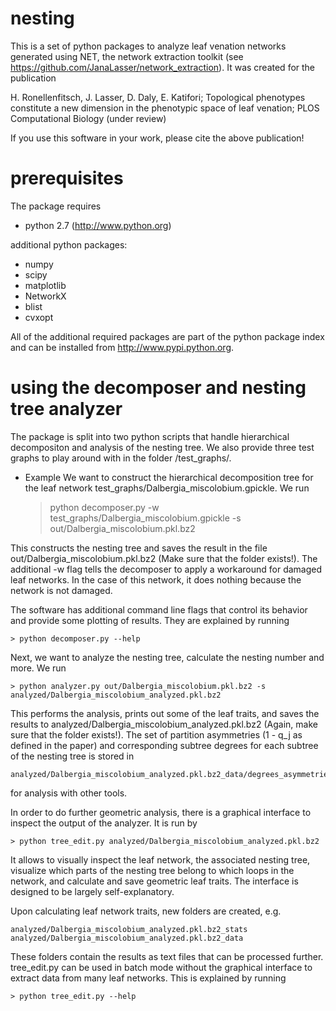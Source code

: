 # nesting

This is a set of python packages to analyze leaf venation networks
generated using NET, the network extraction toolkit 
(see https://github.com/JanaLasser/network_extraction).
It was created for the publication

H. Ronellenfitsch, J. Lasser, D. Daly, E. Katifori; 
Topological phenotypes constitute a new dimension in the phenotypic space of leaf venation;
PLOS Computational Biology (under review)

If you use this software in your work, please cite the above publication!

# prerequisites

The package requires 
* python 2.7 (http://www.python.org)

additional python packages:
* numpy
* scipy
* matplotlib
* NetworkX
* blist
* cvxopt

All of the additional required packages are part of the python package index
and can be installed from http://www.pypi.python.org.

# using the decomposer and nesting tree analyzer

The package is split into two python scripts that handle hierarchical decompositon
and analysis of the nesting tree.
We also provide three test graphs to play around with in the folder /test_graphs/.

* Example
We want to construct the hierarchical decomposition tree for the leaf network
test_graphs/Dalbergia_miscolobium.gpickle.
We run

    > python decomposer.py -w test_graphs/Dalbergia_miscolobium.gpickle -s out/Dalbergia_miscolobium.pkl.bz2

This constructs the nesting tree and saves the result in the file out/Dalbergia_miscolobium.pkl.bz2
(Make sure that the folder exists!). The additional -w flag tells the decomposer to apply a workaround
for damaged leaf networks. In the case of this network, it does nothing because the network is not
damaged.

The software has additional command line flags that control its behavior and provide some
plotting of results. They are explained by running

    > python decomposer.py --help

Next, we want to analyze the nesting tree, calculate the nesting number and more.
We run

    > python analyzer.py out/Dalbergia_miscolobium.pkl.bz2 -s analyzed/Dalbergia_miscolobium_analyzed.pkl.bz2

This performs the analysis, prints out some of the leaf traits, and saves
the results to analyzed/Dalbergia_miscolobium_analyzed.pkl.bz2 (Again, make sure that
the folder exists!).
The set of partition asymmetries (1 - q_j as defined in the paper) 
and corresponding subtree degrees for each subtree of the
nesting tree is stored in

    analyzed/Dalbergia_miscolobium_analyzed.pkl.bz2_data/degrees_asymmetries.txt

for analysis with other tools.

In order to do further geometric analysis, there is a graphical interface to inspect the output
of the analyzer. It is run by 

    > python tree_edit.py analyzed/Dalbergia_miscolobium_analyzed.pkl.bz2

It allows to visually inspect the leaf network, the associated nesting tree,
visualize which parts of the nesting tree belong to which loops in the network,
and calculate and save geometric leaf traits.
The interface is designed to be largely self-explanatory.

Upon calculating leaf network traits, new folders are created, e.g.

    analyzed/Dalbergia_miscolobium_analyzed.pkl.bz2_stats
    analyzed/Dalbergia_miscolobium_analyzed.pkl.bz2_data

These folders contain the results as text files that can be processed further.
tree_edit.py can be used in batch mode without the graphical interface to
extract data from many leaf networks. This is explained by running

    > python tree_edit.py --help
